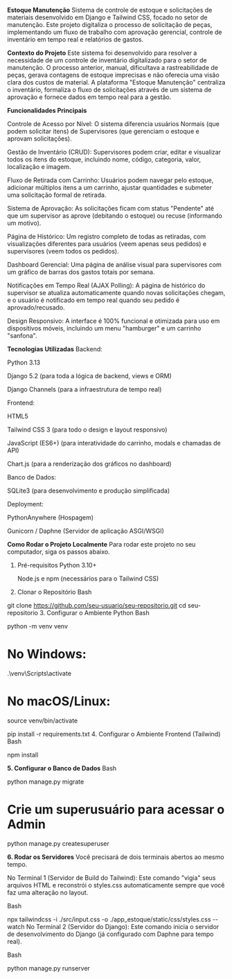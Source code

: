 **Estoque Manutenção**
Sistema de controle de estoque e solicitações de materiais desenvolvido em Django e Tailwind CSS, focado no setor de manutenção. 
Este projeto digitaliza o processo de solicitação de peças, implementando um fluxo de trabalho com aprovação gerencial, controle de inventário em tempo real e relatórios de gastos.

**Contexto do Projeto**
Este sistema foi desenvolvido para resolver a necessidade de um controle de inventário digitalizado para o setor de manutenção. 
O processo anterior, manual, dificultava a rastreabilidade de peças, gerava contagens de estoque imprecisas e não oferecia uma visão clara dos custos de material.
A plataforma "Estoque Manutenção" centraliza o inventário, formaliza o fluxo de solicitações através de um sistema de aprovação e fornece dados em tempo real para a gestão.

**Funcionalidades Principais**

Controle de Acesso por Nível: O sistema diferencia usuários Normais (que podem solicitar itens) de Supervisores (que gerenciam o estoque e aprovam solicitações).

Gestão de Inventário (CRUD): Supervisores podem criar, editar e visualizar todos os itens do estoque, incluindo nome, código, categoria, valor, localização e imagem.

Fluxo de Retirada com Carrinho: Usuários podem navegar pelo estoque, adicionar múltiplos itens a um carrinho, ajustar quantidades e submeter uma solicitação formal de retirada.

Sistema de Aprovação: As solicitações ficam com status "Pendente" até que um supervisor as aprove (debitando o estoque) ou recuse (informando um motivo).

Página de Histórico: Um registro completo de todas as retiradas, com visualizações diferentes para usuários (veem apenas seus pedidos) e supervisores (veem todos os pedidos).

Dashboard Gerencial: Uma página de análise visual para supervisores com um gráfico de barras dos gastos totais por semana.

Notificações em Tempo Real (AJAX Polling): A página de histórico do supervisor se atualiza automaticamente quando novas solicitações chegam, e o usuário é notificado em tempo real quando seu pedido é aprovado/recusado.

Design Responsivo: A interface é 100% funcional e otimizada para uso em dispositivos móveis, incluindo um menu "hamburger" e um carrinho "sanfona".

**Tecnologias Utilizadas**
Backend:

Python 3.13

Django 5.2 (para toda a lógica de backend, views e ORM)

Django Channels (para a infraestrutura de tempo real)

Frontend:

HTML5

Tailwind CSS 3 (para todo o design e layout responsivo)

JavaScript (ES6+) (para interatividade do carrinho, modals e chamadas de API)

Chart.js (para a renderização dos gráficos no dashboard)

Banco de Dados:

SQLite3 (para desenvolvimento e produção simplificada)

Deployment:

PythonAnywhere (Hospagem)

Gunicorn / Daphne (Servidor de aplicação ASGI/WSGI)


**Como Rodar o Projeto Localmente**
Para rodar este projeto no seu computador, siga os passos abaixo.

1. Pré-requisitos
    Python 3.10+

    Node.js e npm (necessários para o Tailwind CSS)

2. Clonar o Repositório
Bash

git clone https://github.com/seu-usuario/seu-repositorio.git
cd seu-repositorio
3. Configurar o Ambiente Python
Bash

python -m venv venv

# No Windows:
.\venv\Scripts\activate
# No macOS/Linux:
source venv/bin/activate

pip install -r requirements.txt
4. Configurar o Ambiente Frontend (Tailwind)
Bash

npm install

**5. Configurar o Banco de Dados**
Bash

python manage.py migrate

# Crie um superusuário para acessar o Admin
python manage.py createsuperuser

**6. Rodar os Servidores**
Você precisará de dois terminais abertos ao mesmo tempo.

No Terminal 1 (Servidor de Build do Tailwind): Este comando "vigia" seus arquivos HTML e reconstrói o styles.css automaticamente sempre que você faz uma alteração no layout.

Bash

npx tailwindcss -i ./src/input.css -o ./app_estoque/static/css/styles.css --watch
No Terminal 2 (Servidor do Django): Este comando inicia o servidor de desenvolvimento do Django (já configurado com Daphne para tempo real).

Bash

python manage.py runserver
